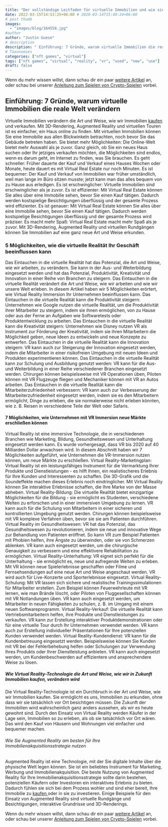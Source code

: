 ```yaml
---
title: "Der vollständige Leitfaden für virtuelle Immobilien und wie sie die reale Welt beeinflussen können"
date: 2022-03-15T14:53:25+06:00 # 2020-03-14T15:40:24+06:00
# post thumb
images:
  - "images/blog/164558.jpg"
#author
author: "Justin Guese"
# description
description: " Einführung: 7 Gründe, warum virtuelle Immobilien die reale Welt verändernVirtuelle Immobilien verändern die Art und Weise, wie wir Immobilien [ kaufen ](h"
# Taxonomies
categories: ["nft games", "virtual"]
tags: ["nft games", "virtual", "reality", "vr", "used", "new", "use"]
draft: false
---
```



Wenn du mehr wissen willst, dann schau dir ein paar [weitere Artikel](/blog/) an, oder schau bei unserer [Anleitung zum Spielen von Crypto-Spielen](/services/how-do-i-get-started/) vorbei.


## Einführung: 7 Gründe, warum virtuelle Immobilien die reale Welt verändern

Virtuelle Immobilien verändern die Art und Weise, wie wir Immobilien [ kaufen ](https://accounts.binance.com/en/register?ref=37092355) und verkaufen. Mit 3D-Rendering, Augmented Reality und virtuellen Touren ist es einfacher, ein Haus online zu finden. Mit virtuellen Immobilien können Sie eine Immobilie aus allen Blickwinkeln betrachten, noch bevor Sie das Gebäude betreten haben.
Sie bietet mehr Möglichkeiten: Die Online-Welt bietet mehr Auswahl als je zuvor. Ganz gleich, ob Sie ein neues Haus suchen oder Ihr jetziges verkaufen möchten, die Möglichkeiten sind endlos, wenn es darum geht, im Internet zu finden, was Sie brauchen.
Es geht schneller: Früher dauerte der Kauf und Verkauf eines Hauses Wochen oder Monate, heute dauert es mit Virtual Real Estate nur noch Minuten.
Es ist bequemer: Der Kauf und Verkauf von Immobilien war früher umständlich, weil man lange im Büro sitzen musste; jetzt kann man das alles bequem von zu Hause aus erledigen. 
Es ist erschwinglicher: Virtuelle Immobilien sind erschwinglicher als je zuvor. 
Es ist effizienter: Mit Virtual Real Estate können Sie alles über eine Immobilie sehen, bevor Sie einen Kauf tätigen. Dadurch werden kostspielige Besichtigungen überflüssig und der gesamte Prozess wird effizienter. 
Es ist genauer: Mit Virtual Real Estate können Sie alles über eine Immobilie sehen, bevor Sie einen Kauf tätigen. Dadurch werden kostspielige Besichtigungen überflüssig und der gesamte Prozess wird präziser. 
Es macht mehr Spaß: Virtual Real Estate macht mehr Spaß als je zuvor. Mit 3D-Rendering, Augmented Reality und virtuellen Rundgängen können Sie Immobilien auf eine ganz neue Art und Weise erkunden.

### 5 Möglichkeiten, wie die virtuelle Realität Ihr Geschäft beeinflussen kann

Das Eintauchen in die virtuelle Realität hat das Potenzial, die Art und Weise, wie wir arbeiten, zu verändern. Sie kann in der Aus- und Weiterbildung eingesetzt werden und hat das Potenzial, Produktivität, Kreativität und Innovation in einer Reihe von Branchen zu steigern.
Das Eintauchen in die virtuelle Realität verändert die Art und Weise, wie wir arbeiten und wie wir unsere Welt erleben. In diesem Artikel haben wir 5 Möglichkeiten erörtert, wie Virtual Reality Immersion Ihr Unternehmen beeinflussen kann.
Das Eintauchen in die virtuelle Realität kann die Produktivität steigern: Unternehmen wie Google nutzen die virtuelle Realität, um die Produktivität ihrer Mitarbeiter zu steigern, indem sie ihnen ermöglichen, von zu Hause oder aus der Ferne an Aufgaben wie Softwaretests oder Produktentwicklung zu arbeiten. 
Das Eintauchen in die virtuelle Realität kann die Kreativität steigern: Unternehmen wie Disney nutzen VR als Instrument zur Förderung der Kreativität, indem sie ihren Mitarbeitern die Möglichkeit geben, neue Ideen zu entwickeln und neue Konzepte zu entwerfen. 
Das Eintauchen in die virtuelle Realität kann die Innovation steigern: VR kann auch zur Steigerung der Innovation eingesetzt werden, indem die Mitarbeiter in einer risikofreien Umgebung mit neuen Ideen und Produkten experimentieren können. 
Das Eintauchen in die virtuelle Realität kann zur Schulung und Ausbildung genutzt werden: VR kann für die Aus- und Weiterbildung in einer Reihe verschiedener Branchen eingesetzt werden. Chirurgen können beispielsweise mit VR Operationen üben, Piloten können mit VR Flugzeuge fliegen und Mechaniker können mit VR an Autos arbeiten.
Das Eintauchen in die virtuelle Realität kann die Mitarbeiterzufriedenheit verbessern: VR kann auch zur Verbesserung der Mitarbeiterzufriedenheit eingesetzt werden, indem sie es den Mitarbeitern ermöglicht, Dinge zu erleben, die sie normalerweise nicht erleben könnten, wie z. B. Reisen in verschiedene Teile der Welt oder Safaris.

#### 7 Möglichkeiten, wie Unternehmen mit VR Immersion neue Märkte erschließen können

Virtual Reality ist eine immersive Technologie, die in verschiedenen Branchen wie Marketing, Bildung, Gesundheitswesen und Unterhaltung eingesetzt werden kann. Es wurde vorhergesagt, dass VR bis 2020 auf 40 Milliarden Dollar anwachsen wird.
In diesem Abschnitt haben wir 7 Möglichkeiten aufgeführt, wie Unternehmen die VR-Immersion nutzen können, um neue Märkte zu erschließen.
Virtual Reality-Marketingplan: Virtual Reality ist ein leistungsfähiges Instrument für die Vermarktung Ihrer Produkte und Dienstleistungen - es hilft Ihnen, ein realistischeres Erlebnis für Ihre Kunden und Interessenten zu schaffen. Die 3D-Grafik und die Soundeffekte machen dieses Erlebnis noch eindringlicher. Mit Virtual Reality können Sie interaktive Erlebnisse schaffen, die Ihre Marke von der Masse abheben. 
Virtual Reality-Bildung: Die virtuelle Realität bietet einzigartige Möglichkeiten für die Bildung - sie ermöglicht es Studenten, verschiedene Welten zu erforschen und in einer immersiven Umgebung zu lernen. VR kann auch für die Schulung von Mitarbeitern in einer sicheren und kontrollierten Umgebung genutzt werden. Chirurgen können beispielsweise mit VR komplexe Verfahren üben, bevor sie sie am Patienten durchführen. 
Virtual Reality im Gesundheitswesen: VR hat das Potenzial, das Gesundheitswesen zu revolutionieren, indem sie neue und innovative Wege zur Behandlung von Patienten eröffnet. So kann VR zum Beispiel Patienten mit Phobien helfen, ihre Ängste zu überwinden, oder sie von Schmerzen ablenken. VR kann auch eingesetzt werden, um die chirurgische Genauigkeit zu verbessern und eine effektivere Rehabilitation zu ermöglichen. 
Virtual Reality-Unterhaltung: VR eignet sich perfekt für die Unterhaltung - sie ermöglicht es, neue und aufregende Welten zu erleben. Mit VR können neue Spielerlebnisse geschaffen oder Filme und Fernsehsendungen auf eine neue Art und Weise angeschaut werden. VR wird auch für Live-Konzerte und Sporterlebnisse eingesetzt. 
Virtual Reality-Schulung: Mit VR lassen sich sichere und realistische Trainingssimulationen für Mitarbeiter erstellen. Zum Beispiel können Feuerwehrleute mit VR lernen, wie man Brände löscht, oder Piloten von Fluggesellschaften können mit VR Notlandungen üben. VR kann auch eingesetzt werden, um Mitarbeiter in neuen Fähigkeiten zu schulen, z. B. im Umgang mit einem neuen Softwareprogramm. 
Virtual Reality-Verkauf: Die virtuelle Realität kann Vertriebsmitarbeitern helfen, ihre Produkte und Dienstleistungen zu verkaufen. VR kann zur Erstellung interaktiver Produktdemonstrationen oder für eine virtuelle Tour durch Ihr Unternehmen verwendet werden. VR kann auch zur Erstellung individueller Präsentationen für Ihre potenziellen Kunden verwendet werden. 
Virtual Reality-Kundendienst: VR kann für die Kundenbetreuung eingesetzt werden. Beispielsweise können Sie Kunden mit VR bei der Fehlerbehebung helfen oder Schulungen zur Verwendung Ihres Produkts oder Ihrer Dienstleistung anbieten. VR kann auch eingesetzt werden, um Kundenbeschwerden auf effizientere und ansprechendere Weise zu lösen.

##### Wie Virtual Reality-Technologie die Art und Weise, wie wir in Zukunft Immobilien kaufen, verändern wird

Die Virtual Reality-Technologie ist ein Durchbruch in der Art und Weise, wie wir Immobilien kaufen. Sie ermöglicht es uns, Immobilien zu erkunden, ohne dass wir sie tatsächlich vor Ort besichtigen müssen.
Die Zukunft der Immobilien wird wahrscheinlich ganz anders aussehen, als wir es heute gewohnt sind. Durch den Einsatz von Virtual Reality werden Käufer in der Lage sein, Immobilien so zu erleben, als ob sie tatsächlich vor Ort wären. Das wird den Kauf von Häusern und Wohnungen viel einfacher und bequemer machen.

###### Wie Sie Augmented Reality am besten für Ihre Immobilienakquisitionsstrategie nutzen

Augmented Reality ist eine Technologie, mit der Sie digitale Inhalte über die physische Welt legen können. Sie ist ein beliebtes Instrument für Marketing, Werbung und Immobilienakquisition.
Die beste Nutzung von Augmented Reality für Ihre Immobilienakquisitionsstrategie sollte darin bestehen, potenziellen Käufern oder Investoren ein interaktives Erlebnis zu bieten. Dadurch fühlen sie sich bei dem Prozess wohler und sind eher bereit, Ihre Immobilie zu [ kaufen ](https://accounts.binance.com/en/register?ref=37092355) oder in sie zu investieren.
Einige Beispiele für den Einsatz von Augmented Reality sind virtuelle Rundgänge und Besichtigungen, interaktive Grundrisse und 3D-Renderings.


Wenn du mehr wissen willst, dann schau dir ein paar [weitere Artikel](/blog/) an, oder schau bei unserer [Anleitung zum Spielen von Crypto-Spielen](/services/how-do-i-get-started/) vorbei.

